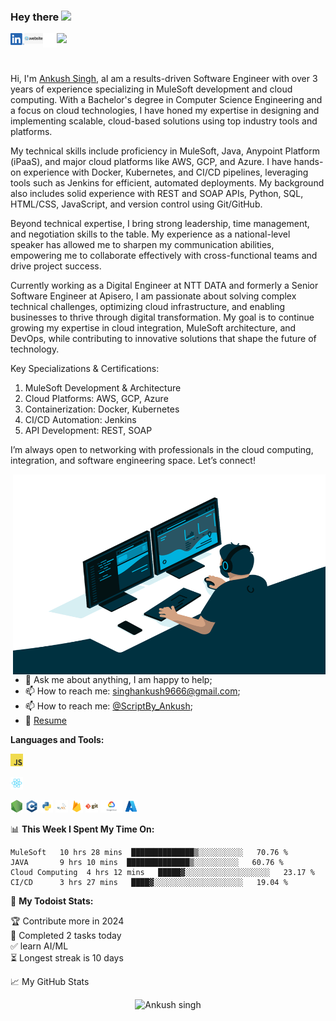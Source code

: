 ### Hey there <img src="https://media.giphy.com/media/hvRJCLFzcasrR4ia7z/giphy.gif" width="25px">

<a href="https://www.linkedin.com/in/ankush-singh-b6ba4116b//">
  <img align="left" alt="Ankush's LinkedIN" width="22px" src="./LI-In-Bug.png" /></a>
  <a href="https://ankushsingh21.github.io/ProfolioWebsite/">
  <img align="left" alt="Ankush's Website" width="30px" src="./website.png" /></a>
<a href="https://twitter.com/ScriptBy_Ankush">
  <img align="left" alt="Ankush singh | Twitter" width="22px" src="./logo-white.png" />
</a>

![](https://visitor-badge.glitch.me/badge?page_id=Ankushsingh21.Ankushsingh21)

<br />

Hi, I'm [Ankush Singh](https://ankushsingh21.github.io/ProfolioWebsite/), aI am a results-driven Software Engineer with over 3 years of experience specializing in MuleSoft development and cloud computing. With a Bachelor's degree in Computer Science Engineering and a focus on cloud technologies, I have honed my expertise in designing and implementing scalable, cloud-based solutions using top industry tools and platforms.

My technical skills include proficiency in MuleSoft, Java, Anypoint Platform (iPaaS), and major cloud platforms like AWS, GCP, and Azure. I have hands-on experience with Docker, Kubernetes, and CI/CD pipelines, leveraging tools such as Jenkins for efficient, automated deployments. My background also includes solid experience with REST and SOAP APIs, Python, SQL, HTML/CSS, JavaScript, and version control using Git/GitHub.

Beyond technical expertise, I bring strong leadership, time management, and negotiation skills to the table. My experience as a national-level speaker has allowed me to sharpen my communication abilities, empowering me to collaborate effectively with cross-functional teams and drive project success.

Currently working as a Digital Engineer at NTT DATA and formerly a Senior Software Engineer at Apisero, I am passionate about solving complex technical challenges, optimizing cloud infrastructure, and enabling businesses to thrive through digital transformation. My goal is to continue growing my expertise in cloud integration, MuleSoft architecture, and DevOps, while contributing to innovative solutions that shape the future of technology.

Key Specializations & Certifications:

1. MuleSoft Development & Architecture
2. Cloud Platforms: AWS, GCP, Azure
3. Containerization: Docker, Kubernetes
4. CI/CD Automation: Jenkins
5. API Development: REST, SOAP

I’m always open to networking with professionals in the cloud computing, integration, and software engineering space. Let’s connect!

  <img align="right" alt="GIF" src="https://github.com/Ankushsingh21/Ankushsingh21/blob/master/code.gif?raw=true" width="500" height="320" />
  
- 💬 Ask me about anything, I am happy to help;
- 📫 How to reach me: [singhankush9666@gmail.com](singhankush9666@gmail.com);
- 📫 How to reach me: [@ScriptBy_Ankush](https://twitter.com/ScriptBy_Ankush);
- 📝 [Resume](https://drive.google.com/file/d/1krrqb8aTJDcqxH2kz7EBQRcrxW_VJLqX/view?usp=sharing)

**Languages and Tools:**

<code><img height="20" src="https://raw.githubusercontent.com/github/explore/80688e429a7d4ef2fca1e82350fe8e3517d3494d/topics/javascript/javascript.png"></code>

<!-- <code><img height="20" src="https://raw.githubusercontent.com/github/explore/80688e429a7d4ef2fca1e82350fe8e3517d3494d/topics/vue/vue.png"></code> -->

<code><img height="20" src="https://raw.githubusercontent.com/github/explore/80688e429a7d4ef2fca1e82350fe8e3517d3494d/topics/react/react.png"></code>

<!-- <code><img height="20" src="https://raw.githubusercontent.com/github/explore/5c058a388828bb5fde0bcafd4bc867b5bb3f26f3/topics/graphql/graphql.png"></code> -->

<code><img height="20" src="https://raw.githubusercontent.com/github/explore/80688e429a7d4ef2fca1e82350fe8e3517d3494d/topics/nodejs/nodejs.png"></code>
<code><img height="20" src="https://raw.githubusercontent.com/github/explore/80688e429a7d4ef2fca1e82350fe8e3517d3494d/topics/cpp/cpp.png"></code>
<code><img height="20" src="https://raw.githubusercontent.com/github/explore/80688e429a7d4ef2fca1e82350fe8e3517d3494d/topics/python/python.png"></code>
<code><img height="20" src="https://raw.githubusercontent.com/github/explore/80688e429a7d4ef2fca1e82350fe8e3517d3494d/topics/mysql/mysql.png"></code>
<code><img height="20" src="https://raw.githubusercontent.com/github/explore/80688e429a7d4ef2fca1e82350fe8e3517d3494d/topics/firebase/firebase.png"></code>
<code><img height="20" src="https://raw.githubusercontent.com/github/explore/80688e429a7d4ef2fca1e82350fe8e3517d3494d/topics/git/git.png"></code>
<code><img height="20" src="./GCP.png"></code>
<code><img height="20" src="https://raw.githubusercontent.com/github/explore/80688e429a7d4ef2fca1e82350fe8e3517d3494d/topics/azure/azure.png"></code>

📊 **This Week I Spent My Time On:**

<!--START_SECTION:waka-->

```text
MuleSoft   10 hrs 28 mins  ██████████████▒░░░░░░░░░░   70.76 %
JAVA       9 hrs 10 mins  ██████████████▒░░░░░░░░░░   60.76 %
Cloud Computing  4 hrs 12 mins   █████▓░░░░░░░░░░░░░░░░░░░   23.17 %
CI/CD      3 hrs 27 mins   ████▓░░░░░░░░░░░░░░░░░░░░   19.04 %
```

<!--END_SECTION:waka-->

🚧 **My Todoist Stats:**

<!-- TODO-IST:START -->

🏆 Contribute more in 2024
<br/>
🌸 Completed 2 tasks today  
✅ learn AI/ML
<br/>
⏳ Longest streak is 10 days

<!-- TODO-IST:END -->

📈 My GitHub Stats

<p align="center"> <img src="https://github-readme-stats.vercel.app/api?username=Ankushsingh21&show_icons=true&theme=gotham" alt="Ankush singh" />
